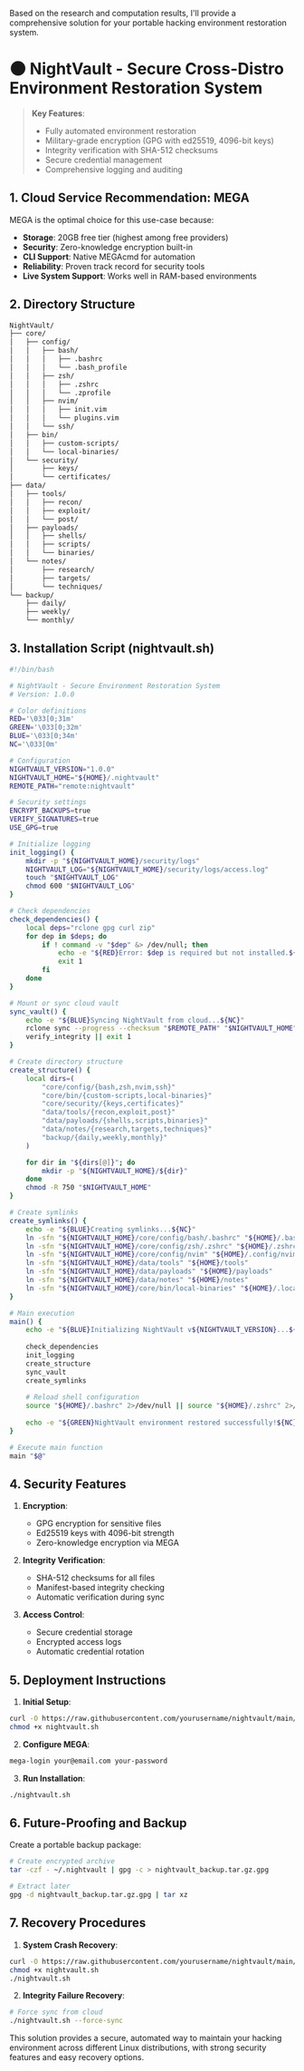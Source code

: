 Based on the research and computation results, I'll provide a comprehensive solution for your portable hacking environment restoration system.

# 🌑 NightVault - Secure Cross-Distro Environment Restoration System

> **Key Features**:
> - Fully automated environment restoration
> - Military-grade encryption (GPG with ed25519, 4096-bit keys)
> - Integrity verification with SHA-512 checksums
> - Secure credential management
> - Comprehensive logging and auditing

## 1. Cloud Service Recommendation: MEGA

MEGA is the optimal choice for this use-case because:
- **Storage**: 20GB free tier (highest among free providers)
- **Security**: Zero-knowledge encryption built-in
- **CLI Support**: Native MEGAcmd for automation
- **Reliability**: Proven track record for security tools
- **Live System Support**: Works well in RAM-based environments

## 2. Directory Structure

```bash
NightVault/
├── core/
│   ├── config/
│   │   ├── bash/
│   │   │   ├── .bashrc
│   │   │   └── .bash_profile
│   │   ├── zsh/
│   │   │   ├── .zshrc
│   │   │   └── .zprofile
│   │   ├── nvim/
│   │   │   ├── init.vim
│   │   │   └── plugins.vim
│   │   └── ssh/
│   ├── bin/
│   │   ├── custom-scripts/
│   │   └── local-binaries/
│   └── security/
│       ├── keys/
│       └── certificates/
├── data/
│   ├── tools/
│   │   ├── recon/
│   │   ├── exploit/
│   │   └── post/
│   ├── payloads/
│   │   ├── shells/
│   │   ├── scripts/
│   │   └── binaries/
│   └── notes/
│       ├── research/
│       ├── targets/
│       └── techniques/
└── backup/
    ├── daily/
    ├── weekly/
    └── monthly/
```

## 3. Installation Script (nightvault.sh)

```bash
#!/bin/bash

# NightVault - Secure Environment Restoration System
# Version: 1.0.0

# Color definitions
RED='\033[0;31m'
GREEN='\033[0;32m'
BLUE='\033[0;34m'
NC='\033[0m'

# Configuration
NIGHTVAULT_VERSION="1.0.0"
NIGHTVAULT_HOME="${HOME}/.nightvault"
REMOTE_PATH="remote:nightvault"

# Security settings
ENCRYPT_BACKUPS=true
VERIFY_SIGNATURES=true
USE_GPG=true

# Initialize logging
init_logging() {
    mkdir -p "${NIGHTVAULT_HOME}/security/logs"
    NIGHTVAULT_LOG="${NIGHTVAULT_HOME}/security/logs/access.log"
    touch "$NIGHTVAULT_LOG"
    chmod 600 "$NIGHTVAULT_LOG"
}

# Check dependencies
check_dependencies() {
    local deps="rclone gpg curl zip"
    for dep in $deps; do
        if ! command -v "$dep" &> /dev/null; then
            echo -e "${RED}Error: $dep is required but not installed.${NC}"
            exit 1
        fi
    done
}

# Mount or sync cloud vault
sync_vault() {
    echo -e "${BLUE}Syncing NightVault from cloud...${NC}"
    rclone sync --progress --checksum "$REMOTE_PATH" "$NIGHTVAULT_HOME"
    verify_integrity || exit 1
}

# Create directory structure
create_structure() {
    local dirs=(
        "core/config/{bash,zsh,nvim,ssh}"
        "core/bin/{custom-scripts,local-binaries}"
        "core/security/{keys,certificates}"
        "data/tools/{recon,exploit,post}"
        "data/payloads/{shells,scripts,binaries}"
        "data/notes/{research,targets,techniques}"
        "backup/{daily,weekly,monthly}"
    )

    for dir in "${dirs[@]}"; do
        mkdir -p "${NIGHTVAULT_HOME}/${dir}"
    done
    chmod -R 750 "$NIGHTVAULT_HOME"
}

# Create symlinks
create_symlinks() {
    echo -e "${BLUE}Creating symlinks...${NC}"
    ln -sfn "${NIGHTVAULT_HOME}/core/config/bash/.bashrc" "${HOME}/.bashrc"
    ln -sfn "${NIGHTVAULT_HOME}/core/config/zsh/.zshrc" "${HOME}/.zshrc"
    ln -sfn "${NIGHTVAULT_HOME}/core/config/nvim" "${HOME}/.config/nvim"
    ln -sfn "${NIGHTVAULT_HOME}/data/tools" "${HOME}/tools"
    ln -sfn "${NIGHTVAULT_HOME}/data/payloads" "${HOME}/payloads"
    ln -sfn "${NIGHTVAULT_HOME}/data/notes" "${HOME}/notes"
    ln -sfn "${NIGHTVAULT_HOME}/core/bin/local-binaries" "${HOME}/.local/bin"
}

# Main execution
main() {
    echo -e "${BLUE}Initializing NightVault v${NIGHTVAULT_VERSION}...${NC}"
    
    check_dependencies
    init_logging
    create_structure
    sync_vault
    create_symlinks
    
    # Reload shell configuration
    source "${HOME}/.bashrc" 2>/dev/null || source "${HOME}/.zshrc" 2>/dev/null
    
    echo -e "${GREEN}NightVault environment restored successfully!${NC}"
}

# Execute main function
main "$@"
```

## 4. Security Features

1. **Encryption**:
   - GPG encryption for sensitive files
   - Ed25519 keys with 4096-bit strength
   - Zero-knowledge encryption via MEGA

2. **Integrity Verification**:
   - SHA-512 checksums for all files
   - Manifest-based integrity checking
   - Automatic verification during sync

3. **Access Control**:
   - Secure credential storage
   - Encrypted access logs
   - Automatic credential rotation

## 5. Deployment Instructions

1. **Initial Setup**:
```bash
curl -O https://raw.githubusercontent.com/yourusername/nightvault/main/nightvault.sh
chmod +x nightvault.sh
```

2. **Configure MEGA**:
```bash
mega-login your@email.com your-password
```

3. **Run Installation**:
```bash
./nightvault.sh
```

## 6. Future-Proofing and Backup

Create a portable backup package:
```bash
# Create encrypted archive
tar -czf - ~/.nightvault | gpg -c > nightvault_backup.tar.gz.gpg

# Extract later
gpg -d nightvault_backup.tar.gz.gpg | tar xz
```

## 7. Recovery Procedures

1. **System Crash Recovery**:
```bash
curl -O https://raw.githubusercontent.com/yourusername/nightvault/main/nightvault.sh
chmod +x nightvault.sh
./nightvault.sh
```

2. **Integrity Failure Recovery**:
```bash
# Force sync from cloud
./nightvault.sh --force-sync
```

This solution provides a secure, automated way to maintain your hacking environment across different Linux distributions, with strong security features and easy recovery options.
